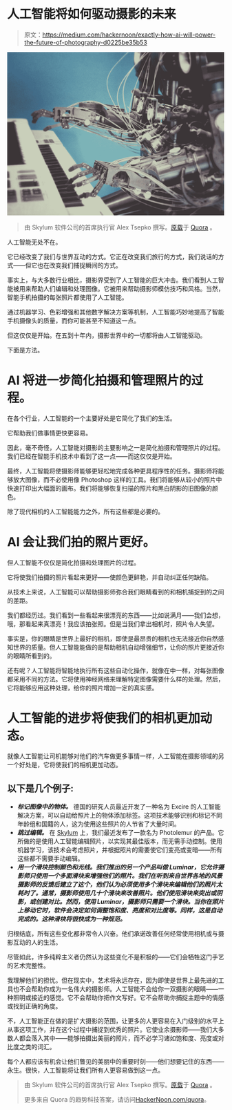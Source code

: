 # 人工智能将如何驱动摄影的未来

> 原文：<https://medium.com/hackernoon/exactly-how-ai-will-power-the-future-of-photography-d0225be35b53>

![](img/daaf1457b571d4f92f0ea524e92432fd.png)

> 由 Skylum 软件公司的首席执行官 Alex Tsepko 撰写。[原载](https://www.quora.com/What-is-the-advancement-of-artificial-intelligence-for-images-and-photography/answer/Alex-Tsepko)于 [Quora](http://quora.com/?ref=hackernoon) 。

人工智能无处不在。

它已经改变了我们与世界互动的方式。它正在改变我们旅行的方式，我们说话的方式——但它也在改变我们捕捉瞬间的方式。

事实上，与大多数行业相比，摄影界受到了人工智能的巨大冲击。我们看到人工智能被用来帮助人们编辑和处理图像。它被用来帮助摄影师模仿技巧和风格。当然，智能手机拍摄的每张照片都使用了人工智能。

通过机器学习、色彩增强和其他数字解决方案等机制，人工智能巧妙地提高了智能手机摄像头的质量，而你可能甚至不知道这一点。

但这仅仅是开始。在五到十年内，摄影世界中的一切都将由人工智能驱动。

下面是方法。

# **AI 将进一步简化拍摄和管理照片的过程。**

在各个行业，人工智能的一个主要好处是它简化了我们的生活。

它帮助我们做事情更快更容易。

因此，毫不奇怪，人工智能对摄影的主要影响之一是简化拍摄和管理照片的过程。我们已经在智能手机技术中看到了这一点——而这仅仅是开始。

最终，人工智能将使摄影师能够更轻松地完成各种更具程序性的任务。摄影师将能够放大图像，而不必使用像 Photoshop 这样的工具。我们将能够从较小的照片中快速打印出大幅面的画布。我们将能够恢复扫描的照片和黑白阴影的旧图像的颜色。

除了现代相机的人工智能能力之外，所有这些都是必要的。

# **AI 会让我们拍的照片更好。**

但人工智能不仅仅是简化拍摄和处理图片的过程。

它将使我们拍摄的照片看起来更好——使颜色更鲜艳，并自动纠正任何缺陷。

从技术上来说，人工智能可以帮助摄影师弥合我们眼睛看到的和相机捕捉到的之间的差距。

我们都经历过。我们看到一些看起来很漂亮的东西——比如说满月——我们会想，哦，那看起来真漂亮！我应该拍张照。但是当我们拿出相机时，照片令人失望。

事实是，你的眼睛是世界上最好的相机，即使是最昂贵的相机也无法接近你自然感知世界的质量。但人工智能能做的是帮助相机自动增强细节，让你的照片更接近你的眼睛所看到的。

还有呢？人工智能将智能地执行所有这些自动化操作，就像在中一样，对每张图像都采用不同的方法。它将使用神经网络来理解特定图像需要什么样的处理。然后，它将能够应用这种处理，给你的照片增加一定的真实感。

# 人工智能的进步将使我们的相机更加动态。

就像人工智能让司机能够对他们的汽车做更多事情一样，人工智能在摄影领域的另一个好处是，它将使我们的相机更加动态。

## 以下是几个例子:

*   ***标记图像中的物体。*** 德国的研究人员最近开发了一种名为 Excire 的人工智能解决方案，可以自动给照片上的物体添加标签。这项技术能够识别和标记不同年龄组和国籍的人，这为使用这些照片的人节省了大量时间。
*   ***跳过编辑。*** 在 [Skylum](https://skylum.com/) 上，我们最近发布了一款名为 Photolemur 的产品。它所做的是使用人工智能编辑照片，以实现其最佳版本，而无需手动控制。使用机器学习，该技术会考虑照片，并根据照片的需要使它们变亮或变暗——所有这些都不需要手动编辑。
*   ***用一个滑块控制颜色和光线。我们推出的另一个产品叫做 Luminar，它允许摄影师只使用一个多面滑块来增强他们的照片。我们在听到来自世界各地的风景摄影师的反馈后建立了这个，他们认为必须使用多个滑块来编辑他们的照片太耗时了。通常，摄影师使用几十个滑块来改善照片。他们使用滑块来突出或阴影，或创建对比。然而，使用 Luminar，摄影师只需要一个滑块。当你在照片上移动它时，软件会决定如何调整饱和度、亮度和对比度等。同样，这是自动完成的。这种滑块将很快成为一种规范。***

归根结底，所有这些变化都非常令人兴奋。他们承诺改善任何经常使用相机或与摄影互动的人的生活。

尽管如此，许多纯粹主义者仍然认为这些变化不是积极的——它们会牺牲这门手艺的艺术完整性。

我理解他们的担忧。但在现实中，艺术将永远存在，因为即使是世界上最先进的工具也不会帮助你成为一名伟大的摄影师。人工智能不会给你一双摄影的眼睛——一种照明或接近的感觉。它不会帮助你把作文写好。它不会帮助你捕捉主题中的情感或找到正确的角度。

不，人工智能正在做的是扩大摄影的范围，让更多的人更容易在入门级别的水平上从事这项工作，并在这个过程中捕捉到优秀的照片。它使业余摄影师——我们大多数人都会落入其中——能够拍摄出美丽的照片，而不必学习诸如饱和度、亮度或对比度之类的词汇。

每个人都应该有机会让他们瞥见的美丽中的重要时刻——他们想要记住的东西——永生。很快，人工智能将让我们所有人更容易做到这一点。

> 由 Skylum 软件公司的首席执行官 Alex Tsepko 撰写。[原载](https://www.quora.com/What-is-the-advancement-of-artificial-intelligence-for-images-and-photography/answer/Alex-Tsepko)于 [Quora](http://quora.com/?ref=hackernoon) 。
> 
> 更多来自 Quora 的趋势科技答案，请访问[HackerNoon.com/quora](https://hackernoon.com/quora/home)。
